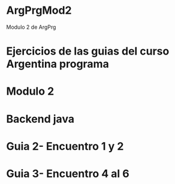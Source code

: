 # ArgPrgMod2
Modulo 2 de ArgPrg
# 
# Ejercicios de las guias del curso Argentina programa
# Modulo 2
# Backend java
#
# Guia 2- Encuentro 1 y 2
# Guia 3- Encuentro 4 al 6
#
#
